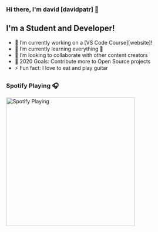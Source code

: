 ### Hi there, I'm david  [davidpatr] 👋


## I'm a Student and Developer!

- 🔭 I’m currently working on a [VS Code Course][website]!
- 🌱 I’m currently learning everything 🤣
- 👯 I’m looking to collaborate with other content creators
- 🥅 2020 Goals: Contribute more to Open Source projects
- ⚡ Fun fact: I love to eat and play guitar 

### Spotify Playing 🎧
[<img src="https://now-playing-codestackr.vercel.app/api/spotify-playing" alt=" Spotify Playing" width="350" />](https://open.spotify.com/user/swyqyimdc12jajde4vpwd2x1b)

